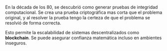 En la década de los 80, se descubrió como generar pruebas de integridad computacional. Se crea una prueba criptográfica mas corta que el problema original, y al resolver la prueba tengo la certeza de que el problema se resolvió de forma correcta.

Esto permite la escalabilidad de sistemas descentralizados como **blockchain**. Se puede asegurar confianza matemática incluso en ambientes inseguros.
